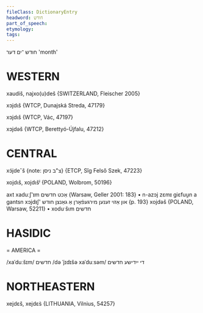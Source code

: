 ```yaml
---
fileClass: DictionaryEntry
headword: חודש
part_of_speech: 
etymology: 
tags: 
---
```

חודש
־ים
דער
'month'

WESTERN
========

xaudiš, najxo(u)deš {SWITZERLAND, Fleischer 2005}

xɔjdɩš {WTCP, Dunajská Streda, 47179}

xɔjdɩš {WTCP, Vác, 47197}

xɔjdəš {WTCP, Berettyó-Újfalu, 47212}

CENTRAL
========

xɔ́jdeˆš {note: צ"ב ניסן} {ETCP, Sîg Felső Szek, 47223}

xojdɩš, xojdɩšʲ {POLAND, Wolbrom, 50196}

axt xaduːʃ'ᵻm אַכט חדשים {Warsaw, Geller 2001: 183}
	•	n-azɔj zɛmᵻ giɛfuu̯n a gantsn xɔjdᵻʃ' און אַזוי זענען מירגעפֿאָרן אַ גאַנצן חודש {p. 193}
xojdəš {POLAND, Warsaw, 52211}
	•	xoduˑšɩm חדשים

HASIDIC
=======
= AMERICA = 

/xaˈduːšɪm/ חדשים
/də ˈjɪdɪšə xaˈduːsəm/ די ייִדישע חדשים

NORTHEASTERN
==============

xejdɛš, xejdɛs̀ {LITHUANIA, Vilnius, 54257}
